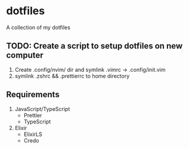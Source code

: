 # dotfiles

A collection of my dotfiles

## TODO: Create a script to setup dotfiles on new computer
1. Create .config/nvim/ dir and symlink .vimrc -> .config/init.vim
2. symlink .zshrc && .prettierrc to home directory

## Requirements

1. JavaScript/TypeScript
    * Prettier 
    * TypeScript
2. Elixir
    * ElixirLS
    * Credo
